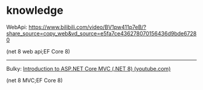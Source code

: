 # knowledge

WebApi: https://www.bilibili.com/video/BV1pw411p7eB/?share_source=copy_web&vd_source=e5fa7ce436278070156436d9bde67280

(net 8 web api;EF Core 8)

------

Bulky: [Introduction to ASP.NET Core MVC (.NET 8) (youtube.com)](https://www.youtube.com/watch?v=AopeJjkcRvU&ab_channel=DotNetMastery) 

(net 8 MVC;EF Core 8)

